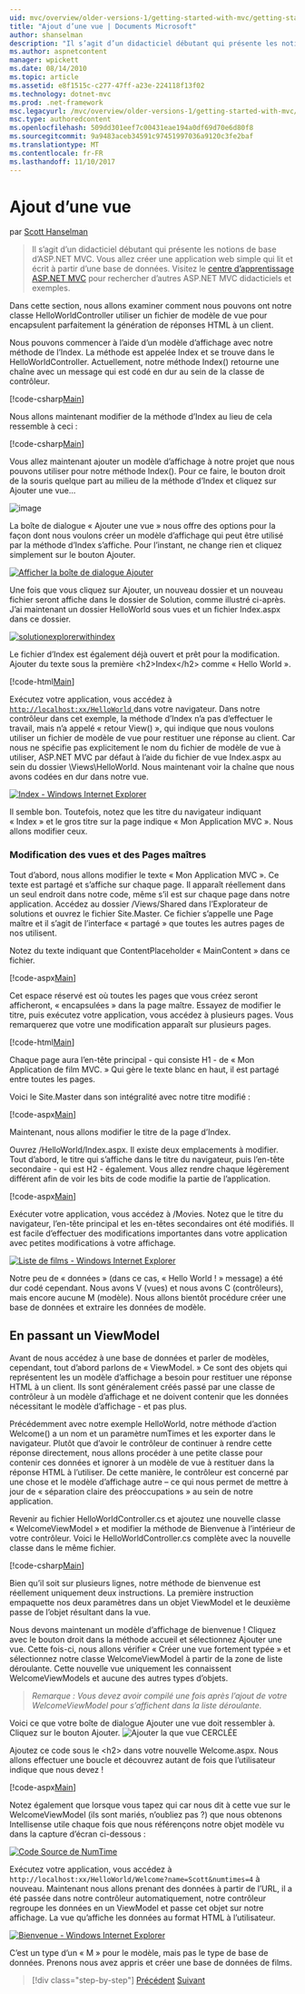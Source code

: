 ```yaml
---
uid: mvc/overview/older-versions-1/getting-started-with-mvc/getting-started-with-mvc-part3
title: "Ajout d’une vue | Documents Microsoft"
author: shanselman
description: "Il s’agit d’un didacticiel débutant qui présente les notions de base d’ASP.NET MVC. Vous allez créer une application web simple qui lit et écrit à partir d’une base de données."
ms.author: aspnetcontent
manager: wpickett
ms.date: 08/14/2010
ms.topic: article
ms.assetid: e8f1515c-c277-47ff-a23e-224118f13f02
ms.technology: dotnet-mvc
ms.prod: .net-framework
msc.legacyurl: /mvc/overview/older-versions-1/getting-started-with-mvc/getting-started-with-mvc-part3
msc.type: authoredcontent
ms.openlocfilehash: 509dd301eef7c00431eae194a0df69d70e6d80f8
ms.sourcegitcommit: 9a9483aceb34591c97451997036a9120c3fe2baf
ms.translationtype: MT
ms.contentlocale: fr-FR
ms.lasthandoff: 11/10/2017
---
```

<a name="adding-a-view"></a>Ajout d’une vue
====================
par [Scott Hanselman](https://github.com/shanselman)

> Il s’agit d’un didacticiel débutant qui présente les notions de base d’ASP.NET MVC. Vous allez créer une application web simple qui lit et écrit à partir d’une base de données. Visitez le [centre d’apprentissage ASP.NET MVC](../../../index.md) pour rechercher d’autres ASP.NET MVC didacticiels et exemples.


Dans cette section, nous allons examiner comment nous pouvons ont notre classe HelloWorldController utiliser un fichier de modèle de vue pour encapsulent parfaitement la génération de réponses HTML à un client.

Nous pouvons commencer à l’aide d’un modèle d’affichage avec notre méthode de l’Index. La méthode est appelée Index et se trouve dans le HelloWorldController. Actuellement, notre méthode Index() retourne une chaîne avec un message qui est codé en dur au sein de la classe de contrôleur.

[!code-csharp[Main](getting-started-with-mvc-part3/samples/sample1.cs)]

Nous allons maintenant modifier de la méthode d’Index au lieu de cela ressemble à ceci :

[!code-csharp[Main](getting-started-with-mvc-part3/samples/sample2.cs)]

Vous allez maintenant ajouter un modèle d’affichage à notre projet que nous pouvons utiliser pour notre méthode Index(). Pour ce faire, le bouton droit de la souris quelque part au milieu de la méthode d’Index et cliquez sur Ajouter une vue...

![image](getting-started-with-mvc-part3/_static/image1.png)

La boîte de dialogue « Ajouter une vue » nous offre des options pour la façon dont nous voulons créer un modèle d’affichage qui peut être utilisé par la méthode d’Index s’affiche. Pour l’instant, ne change rien et cliquez simplement sur le bouton Ajouter.

[![Afficher la boîte de dialogue Ajouter](getting-started-with-mvc-part3/_static/image3.png)](getting-started-with-mvc-part3/_static/image2.png)

Une fois que vous cliquez sur Ajouter, un nouveau dossier et un nouveau fichier seront affiche dans le dossier de Solution, comme illustré ci-après. J’ai maintenant un dossier HelloWorld sous vues et un fichier Index.aspx dans ce dossier.

[![solutionexplorerwithindex](getting-started-with-mvc-part3/_static/image5.png)](getting-started-with-mvc-part3/_static/image4.png)

Le fichier d’Index est également déjà ouvert et prêt pour la modification. Ajouter du texte sous la première &lt;h2&gt;Index&lt;/h2&gt; comme « Hello World ».

[!code-html[Main](getting-started-with-mvc-part3/samples/sample3.html)]

Exécutez votre application, vous accédez à [ `http://localhost:xx/HelloWorld` ](http://localhostxx) dans votre navigateur. Dans notre contrôleur dans cet exemple, la méthode d’Index n’a pas d’effectuer le travail, mais n’a appelé « retour View() », qui indique que nous voulons utiliser un fichier de modèle de vue pour restituer une réponse au client. Car nous ne spécifie pas explicitement le nom du fichier de modèle de vue à utiliser, ASP.NET MVC par défaut à l’aide du fichier de vue Index.aspx au sein du dossier \Views\HelloWorld. Nous maintenant voir la chaîne que nous avons codées en dur dans notre vue.

[![Index - Windows Internet Explorer](getting-started-with-mvc-part3/_static/image7.png)](getting-started-with-mvc-part3/_static/image6.png)

Il semble bon. Toutefois, notez que les titre du navigateur indiquant « Index » et le gros titre sur la page indique « Mon Application MVC ». Nous allons modifier ceux.

### <a name="changing-views-and-master-pages"></a>Modification des vues et des Pages maîtres

Tout d’abord, nous allons modifier le texte « Mon Application MVC ». Ce texte est partagé et s’affiche sur chaque page. Il apparaît réellement dans un seul endroit dans notre code, même s’il est sur chaque page dans notre application. Accédez au dossier /Views/Shared dans l’Explorateur de solutions et ouvrez le fichier Site.Master. Ce fichier s’appelle une Page maître et il s’agit de l’interface « partagé » que toutes les autres pages de nos utilisent.

Notez du texte indiquant que ContentPlaceholder « MainContent » dans ce fichier.

[!code-aspx[Main](getting-started-with-mvc-part3/samples/sample4.aspx)]

Cet espace réservé est où toutes les pages que vous créez seront afficheront, « encapsulées » dans la page maître. Essayez de modifier le titre, puis exécutez votre application, vous accédez à plusieurs pages. Vous remarquerez que votre une modification apparaît sur plusieurs pages.

[!code-html[Main](getting-started-with-mvc-part3/samples/sample5.html)]

Chaque page aura l’en-tête principal - qui consiste H1 - de « Mon Application de film MVC. » Qui gère le texte blanc en haut, il est partagé entre toutes les pages.

Voici le Site.Master dans son intégralité avec notre titre modifié :

[!code-aspx[Main](getting-started-with-mvc-part3/samples/sample6.aspx)]

Maintenant, nous allons modifier le titre de la page d’Index.

Ouvrez /HelloWorld/Index.aspx. Il existe deux emplacements à modifier. Tout d’abord, le titre qui s’affiche dans le titre du navigateur, puis l’en-tête secondaire - qui est H2 - également. Vous allez rendre chaque légèrement différent afin de voir les bits de code modifie la partie de l’application.

[!code-aspx[Main](getting-started-with-mvc-part3/samples/sample7.aspx)]

Exécuter votre application, vous accédez à /Movies. Notez que le titre du navigateur, l’en-tête principal et les en-têtes secondaires ont été modifiés. Il est facile d’effectuer des modifications importantes dans votre application avec petites modifications à votre affichage.

[![Liste de films - Windows Internet Explorer](getting-started-with-mvc-part3/_static/image9.png)](getting-started-with-mvc-part3/_static/image8.png)

Notre peu de « données » (dans ce cas, « Hello World ! » message) a été dur codé cependant. Nous avons V (vues) et nous avons C (contrôleurs), mais encore aucune M (modèle). Nous allons bientôt procédure créer une base de données et extraire les données de modèle.

## <a name="passing-a-viewmodel"></a>En passant un ViewModel

Avant de nous accédez à une base de données et parler de modèles, cependant, tout d’abord parlons de « ViewModel. » Ce sont des objets qui représentent les un modèle d’affichage a besoin pour restituer une réponse HTML à un client. Ils sont généralement créés passé par une classe de contrôleur à un modèle d’affichage et ne doivent contenir que les données nécessitant le modèle d’affichage - et pas plus.

Précédemment avec notre exemple HelloWorld, notre méthode d’action Welcome() a un nom et un paramètre numTimes et les exporter dans le navigateur. Plutôt que d’avoir le contrôleur de continuer à rendre cette réponse directement, nous allons procéder à une petite classe pour contenir ces données et ignorer à un modèle de vue à restituer dans la réponse HTML à l’utiliser. De cette manière, le contrôleur est concerné par une chose et le modèle d’affichage autre – ce qui nous permet de mettre à jour de « séparation claire des préoccupations » au sein de notre application.

Revenir au fichier HelloWorldController.cs et ajoutez une nouvelle classe « WelcomeViewModel » et modifier la méthode de Bienvenue à l’intérieur de votre contrôleur. Voici le HelloWorldController.cs complète avec la nouvelle classe dans le même fichier.

[!code-csharp[Main](getting-started-with-mvc-part3/samples/sample8.cs)]

Bien qu’il soit sur plusieurs lignes, notre méthode de bienvenue est réellement uniquement deux instructions. La première instruction empaquette nos deux paramètres dans un objet ViewModel et le deuxième passe de l’objet résultant dans la vue.

Nous devons maintenant un modèle d’affichage de bienvenue ! Cliquez avec le bouton droit dans la méthode accueil et sélectionnez Ajouter une vue. Cette fois-ci, nous allons vérifier « Créer une vue fortement typée » et sélectionnez notre classe WelcomeViewModel à partir de la zone de liste déroulante. Cette nouvelle vue uniquement les connaissent WelcomeViewModels et aucune des autres types d’objets.

> *Remarque : Vous devez avoir compilé une fois après l’ajout de votre WelcomeViewModel pour s’affichent dans la liste déroulante.*


Voici ce que votre boîte de dialogue Ajouter une vue doit ressembler à. Cliquez sur le bouton Ajouter. ![Ajouter la que vue CERCLÉE](getting-started-with-mvc-part3/_static/image10.png)

Ajoutez ce code sous le &lt;h2&gt; dans votre nouvelle Welcome.aspx. Nous allons effectuer une boucle et découvrez autant de fois que l’utilisateur indique que nous devez !

[!code-aspx[Main](getting-started-with-mvc-part3/samples/sample9.aspx)]

Notez également que lorsque vous tapez qui car nous dit à cette vue sur le WelcomeViewModel (ils sont mariés, n’oubliez pas ?) que nous obtenons Intellisense utile chaque fois que nous référençons notre objet modèle vu dans la capture d’écran ci-dessous :

[![Code Source de NumTime](getting-started-with-mvc-part3/_static/image12.png)](getting-started-with-mvc-part3/_static/image11.png)

Exécutez votre application, vous accédez à `http://localhost:xx/HelloWorld/Welcome?name=Scott&numtimes=4` à nouveau. Maintenant nous allons prenant des données à partir de l’URL, il a été passée dans notre contrôleur automatiquement, notre contrôleur regroupe les données en un ViewModel et passe cet objet sur notre affichage. La vue qu’affiche les données au format HTML à l’utilisateur.

[![Bienvenue - Windows Internet Explorer](getting-started-with-mvc-part3/_static/image14.png)](getting-started-with-mvc-part3/_static/image13.png)

C’est un type d’un « M » pour le modèle, mais pas le type de base de données. Prenons nous avez appris et créer une base de données de films.

>[!div class="step-by-step"]
[Précédent](getting-started-with-mvc-part2.md)
[Suivant](getting-started-with-mvc-part4.md)
